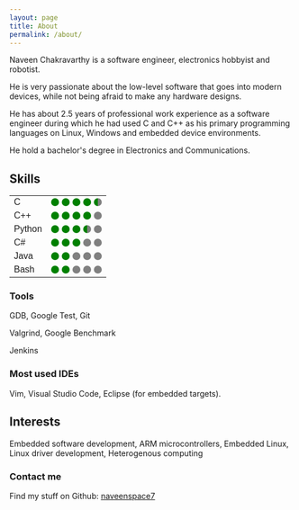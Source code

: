 ```yaml
---
layout: page
title: About
permalink: /about/
---
```


Naveen Chakravarthy is a software engineer, electronics hobbyist and robotist. 

<!-- I am a die-hard fan of low-level software development in C and C++. -->
<!-- My thesis focuses on ultra-low latency MAC protocols to incorporate into wireless Tactile Internet applications. -->

He is very passionate about the low-level software that goes into modern devices, while not being afraid to make any hardware designs.

He has about 2.5 years of professional work experience as a software engineer during which he had used C and C++ as his primary programming languages on Linux, Windows and embedded device environments.

<!-- I had programmed ARM Cortex-M (M3, M4, M7) microcontrollers and peripheral drivers (including DMA, CAN, I2C, SPI, UART, Timers) in embedded C and C++. Additionally, I had programmed for heterogeneous systems in CUDA and OpenCL. -->

<!-- ### More Information -->

<!-- He hold a Master's degree in Embedded Systems and  -->

He hold a bachelor's degree in Electronics and Communications.

## Skills

<style>

  .full-dot {
    width:  14px;
    height: 14px;
    background-color: green;
    border-top-right-radius: 10px;
    border-top-left-radius: 10px;
    border-bottom-right-radius: 10px;
    border-bottom-left-radius: 10px;
    border-bottom: 0;
  }

  .left-half-circle {
    width:  7px;
    height: 14px;
    background-color: green;
    border-top-right-radius: 10px;
    border-bottom-right-radius: 10px;
    border-bottom: 0;
  }

  .right-half-circle {
    width:  7px;
    height: 14px;
    background-color: green;
    border-top-left-radius: 10px;
    border-bottom-left-radius: 10px;
    border-bottom: 0;
  }

  table {
    font-family: arial, sans-serif;
    border-collapse: collapse;
    width: 180px;
  }

</style>

<body>

<!-- <table class="tg" border="0" style="width:300px;border:0px;"> -->
<table>
<!-- <tbody> -->
  <tr>
    <td class="tg-0lax">C</td> 
    <td class="tg-0lax">
    <!-- 4.5 -->
    <div style="float:left; background:green; margin-left:0px" class="full-dot"></div>
    <div style="float:left; background:green; margin-left:5px" class="full-dot"></div>
    <div style="float:left; background:green; margin-left:5px" class="full-dot"></div>
    <div style="float:left; background:green; margin-left:5px" class="full-dot"></div>
    <div style="float:left; background:green; margin-left:5px" class="right-half-circle"></div>
    <div style="float:left; background:gray; margin:0px" class="left-half-circle"></div>
    </td>
  </tr>

  <tr>
    <td class="tg-0lax">C++</td>
    <td class="tg-0lax">
    <!-- 4.0 -->
    <div style="float:left; background:green; margin-left:0px" class="full-dot"></div>
    <div style="float:left; background:green; margin-left:5px" class="full-dot"></div>
    <div style="float:left; background:green; margin-left:5px" class="full-dot"></div>
    <div style="float:left; background:green; margin-left:5px" class="full-dot"></div>
    <div style="float:left; background:gray; margin-left:5px" class="full-dot"></div>
    </td>
  </tr>

  <tr>
    <td class="tg-0lax">Python</td>
    <td class="tg-0lax">
    <!-- 3.5 -->
    <div style="float:left; background:green; margin-left:0px" class="full-dot"></div>
    <div style="float:left; background:green; margin-left:5px" class="full-dot"></div>
    <div style="float:left; background:green; margin-left:5px" class="full-dot"></div>
    <div style="float:left; background:green; margin-left:5px" class="right-half-circle"></div>
    <div style="float:left; background:gray; margin:0px" class="left-half-circle"></div>
    <div style="float:left; background:gray; margin-left:5px" class="full-dot"></div>
    </td>
  </tr>

  <tr>
    <td class="tg-0lax">C#</td>
    <td class="tg-0lax">
    <!-- 3.0 -->
    <div style="float:left; background:green; margin-left:0px" class="full-dot"></div>
    <div style="float:left; background:green; margin-left:5px" class="full-dot"></div>
    <div style="float:left; background:green; margin-left:5px" class="full-dot"></div>
    <div style="float:left; background:gray; margin-left:5px" class="full-dot"></div>
    <div style="float:left; background:gray; margin-left:5px" class="full-dot"></div>
    </td>
  </tr>

  <tr>
    <td class="tg-0lax">Java</td>
    <td class="tg-0lax">
      <!-- 2.0 -->
      <div style="float:left; background:green; margin-left:0px" class="full-dot"></div>
      <div style="float:left; background:green; margin-left:5px" class="full-dot"></div>
      <div style="float:left; background:gray; margin-left:5px" class="full-dot"></div>
      <div style="float:left; background:gray; margin-left:5px" class="full-dot"></div>
      <div style="float:left; background:gray; margin-left:5px" class="full-dot"></div>
    </td>
  </tr>

  <tr>
    <td class="tg-0lax">Bash</td>
    <td class="tg-0lax">
      <!-- 2.0 -->
      <div style="float:left; background:green; margin-left:0px" class="full-dot"></div>
      <div style="float:left; background:green; margin-left:5px" class="full-dot"></div>
      <div style="float:left; background:gray; margin-left:5px" class="full-dot"></div>
      <div style="float:left; background:gray; margin-left:5px" class="full-dot"></div>
      <div style="float:left; background:gray; margin-left:5px" class="full-dot"></div>    
    </td>
  </tr>
</table>
</body>


### Tools
GDB, Google Test, Git

Valgrind, Google Benchmark

Jenkins

<!-- Software tools that I use frequently include gdb, valgrind, google benchmark, google test -->

### Most used IDEs

Vim, Visual Studio Code, Eclipse (for embedded targets).

## Interests
Embedded software development, ARM microcontrollers, Embedded Linux, Linux driver development, Heterogenous computing

### Contact me

Find my stuff on Github:
[naveenspace7](https://github.com/naveenspace7)

<!-- Mail me:
[naveen.j_94@outlook.com](mailto:naveen.j_94@outlook.com) -->


